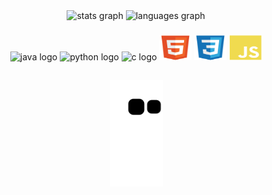 <div align="center">
  <img src="https://github-readme-stats.vercel.app/api?username=rafatokairin&show_icons=true&count_private=true&title_color=990099&text_color=c9d1d9&icon_color=990099&border_color=c9d1d9&bg_color=161b22" height="150" alt="stats graph"/>
  <img src="https://github-readme-stats.vercel.app/api/top-langs/?username=rafatokairin&layout=compact&show_icons=true&count_private=true&title_color=990099&text_color=c9d1d9&icon_color=990099&border_color=c9d1d9&bg_color=161b22" height="150" alt="languages graph"/>
</div>

###

<div align="center">
  <img src="https://cdn.jsdelivr.net/gh/devicons/devicon/icons/java/java-original.svg" height="40" width="52" alt="java logo"/>
  <img src="https://cdn.jsdelivr.net/gh/devicons/devicon/icons/python/python-original.svg" height="40" width="52" alt="python logo"/>
  <img src="https://cdn.jsdelivr.net/gh/devicons/devicon/icons/c/c-original.svg" height="40" width="52" alt="c logo"/>
  <img src="https://raw.githubusercontent.com/devicons/devicon/master/icons/html5/html5-original.svg" height="40" width="52" alt="html5 logo"/>
  <img src="https://raw.githubusercontent.com/devicons/devicon/master/icons/css3/css3-original.svg" height="40" width="52" alt="css3"/>
  <img src="https://raw.githubusercontent.com/devicons/devicon/master/icons/javascript/javascript-plain.svg" height="40" width="52" alt="js"/>
</div>

##

<div align="center">
  <img src="https://github.com/rafatokairin/rafatokairin/blob/output/github-contribution-grid-snake.svg" height="170" alt="snake"/>
</div>
